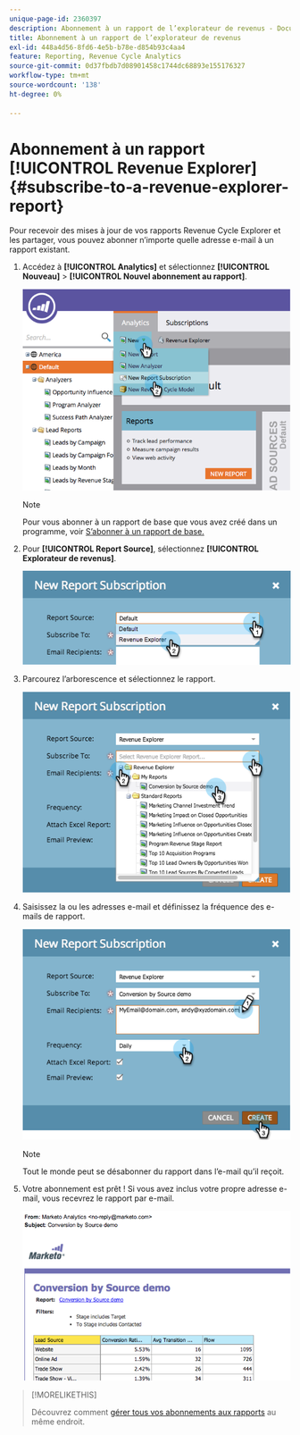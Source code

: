 ```yaml
---
unique-page-id: 2360397
description: Abonnement à un rapport de l’explorateur de revenus - Documents Marketo - Documentation du produit
title: Abonnement à un rapport de l’explorateur de revenus
exl-id: 448a4d56-8fd6-4e5b-b78e-d854b93c4aa4
feature: Reporting, Revenue Cycle Analytics
source-git-commit: 0d37fbdb7d08901458c1744dc68893e155176327
workflow-type: tm+mt
source-wordcount: '138'
ht-degree: 0%

---
```


# Abonnement à un rapport [!UICONTROL Revenue Explorer] {#subscribe-to-a-revenue-explorer-report}

Pour recevoir des mises à jour de vos rapports Revenue Cycle Explorer et les partager, vous pouvez abonner n’importe quelle adresse e-mail à un rapport existant.

1. Accédez à **[!UICONTROL Analytics]** et sélectionnez **[!UICONTROL Nouveau]** > **[!UICONTROL Nouvel abonnement au rapport]**.

   ![](assets/image2014-9-17-12-3a46-3a20.png)

   >[!NOTE]
   >
   >Pour vous abonner à un rapport de base que vous avez créé dans un programme, voir [S’abonner à un rapport de base.](/help/marketo/product-docs/reporting/basic-reporting/report-subscriptions/subscribe-to-a-basic-report.md)

1. Pour **[!UICONTROL Report Source]**, sélectionnez **[!UICONTROL Explorateur de revenus]**.

   ![](assets/image2014-9-17-12-3a47-3a11.png)

1. Parcourez l’arborescence et sélectionnez le rapport.

   ![](assets/image2014-9-17-12-3a47-3a17.png)

1. Saisissez la ou les adresses e-mail et définissez la fréquence des e-mails de rapport.

   ![](assets/image2014-9-17-12-3a47-3a22.png)

   >[!NOTE]
   >
   >Tout le monde peut se désabonner du rapport dans l’e-mail qu’il reçoit.

1. Votre abonnement est prêt ! Si vous avez inclus votre propre adresse e-mail, vous recevrez le rapport par e-mail.

   ![](assets/image2014-9-17-12-3a47-3a54.png)

>[!MORELIKETHIS]
>
>Découvrez comment [gérer tous vos abonnements aux rapports](/help/marketo/product-docs/reporting/basic-reporting/report-subscriptions/manage-report-subscriptions.md) au même endroit.
